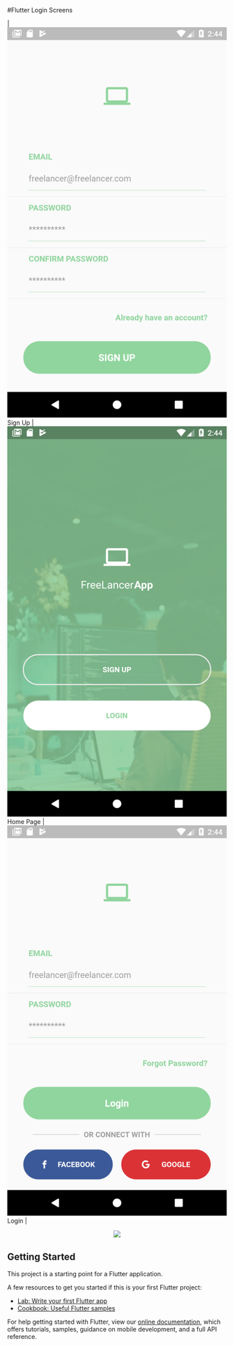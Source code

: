 #Flutter Login Screens

| ![Screenshot](img/signup.png) Sign Up  | ![Screenshot](img/homepage.png) Home Page | ![Screenshot](img/login.png) Login |


<p align="center"><img src="img/homePage.gif" width="350"></p>



## Getting Started

This project is a starting point for a Flutter application.

A few resources to get you started if this is your first Flutter project:

- [Lab: Write your first Flutter app](https://flutter.io/docs/get-started/codelab)
- [Cookbook: Useful Flutter samples](https://flutter.io/docs/cookbook)

For help getting started with Flutter, view our 
[online documentation](https://flutter.io/docs), which offers tutorials, 
samples, guidance on mobile development, and a full API reference.
